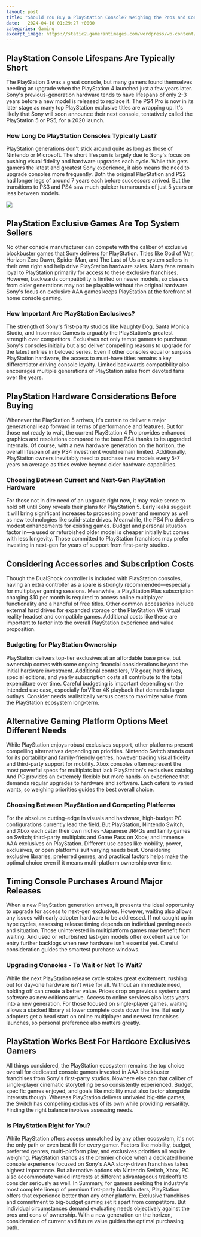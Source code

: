 ```yaml
---
layout: post
title: "Should You Buy a PlayStation Console? Weighing the Pros and Cons"
date:   2024-04-10 01:29:27 +0000
categories: Gaming
excerpt_image: https://static2.gamerantimages.com/wordpress/wp-content/uploads/2020/10/ps5-ps4-pro-side-by-side-blue-background.jpg
---
```


## PlayStation Console Lifespans Are Typically Short 
The PlayStation 3 was a great console, but many gamers found themselves needing an upgrade when the PlayStation 4 launched just a few years later. Sony's previous-generation hardware tends to have lifespans of only 2-3 years before a new model is released to replace it. The PS4 Pro is now in its later stage as many top PlayStation exclusive titles are wrapping up. It's likely that Sony will soon announce their next console, tentatively called the PlayStation 5 or PS5, for a 2020 launch.
### How Long Do PlayStation Consoles Typically Last?
PlayStation generations don't stick around quite as long as those of Nintendo or Microsoft. The short lifespan is largely due to Sony's focus on pushing visual fidelity and hardware upgrades each cycle. While this gets gamers the latest and greatest Sony experience, it also means the need to upgrade consoles more frequently. Both the original PlayStation and PS2 had longer legs of around 7 years each before successors arrived. But the transitions to PS3 and PS4 saw much quicker turnarounds of just 5 years or less between models.

![](https://static2.gamerantimages.com/wordpress/wp-content/uploads/2020/10/ps5-ps4-pro-side-by-side-blue-background.jpg)
## PlayStation Exclusive Games Are Top System Sellers
No other console manufacturer can compete with the caliber of exclusive blockbuster games that Sony delivers for PlayStation. Titles like God of War, Horizon Zero Dawn, Spider-Man, and The Last of Us are system sellers in their own right and help drive PlayStation hardware sales. Many fans remain loyal to PlayStation primarily for access to these exclusive franchises. However, backwards compatibility is limited on newer models, so classics from older generations may not be playable without the original hardware. Sony's focus on exclusive AAA games keeps PlayStation at the forefront of home console gaming.
### How Important Are PlayStation Exclusives? 
The strength of Sony's first-party studios like Naughty Dog, Santa Monica Studio, and Insomniac Games is arguably the PlayStation's greatest strength over competitors. Exclusives not only tempt gamers to purchase Sony's consoles initially but also deliver compelling reasons to upgrade for the latest entries in beloved series. Even if other consoles equal or surpass PlayStation hardware, the access to must-have titles remains a key differentiator driving console loyalty. Limited backwards compatibility also encourages multiple generations of PlayStation sales from devoted fans over the years.
## PlayStation Hardware Considerations Before Buying
Whenever the PlayStation 5 arrives, it's certain to deliver a major generational leap forward in terms of performance and features. But for those not ready to wait, the current PlayStation 4 Pro provides enhanced graphics and resolutions compared to the base PS4 thanks to its upgraded internals. Of course, with a new hardware generation on the horizon, the overall lifespan of any PS4 investment would remain limited. Additionally, PlayStation owners inevitably need to purchase new models every 5-7 years on average as titles evolve beyond older hardware capabilities.
### Choosing Between Current and Next-Gen PlayStation Hardware
For those not in dire need of an upgrade right now, it may make sense to hold off until Sony reveals their plans for PlayStation 5. Early leaks suggest it will bring significant increases to processing power and memory as well as new technologies like solid-state drives. Meanwhile, the PS4 Pro delivers modest enhancements for existing games. Budget and personal situation factor in—a used or refurbished older model is cheaper initially but comes with less longevity. Those committed to PlayStation franchises may prefer investing in next-gen for years of support from first-party studios.
## Considering Accessories and Subscription Costs
Though the DualShock controller is included with PlayStation consoles, having an extra controller as a spare is strongly recommended—especially for multiplayer gaming sessions. Meanwhile, a PlayStation Plus subscription charging $10 per month is required to access online multiplayer functionality and a handful of free titles. Other common accessories include external hard drives for expanded storage or the PlayStation VR virtual reality headset and compatible games. Additional costs like these are important to factor into the overall PlayStation experience and value proposition.
### Budgeting for PlayStation Ownership
PlayStation delivers top-tier exclusives at an affordable base price, but ownership comes with some ongoing financial considerations beyond the initial hardware investment. Additional controllers, VR gear, hard drives, special editions, and yearly subscription costs all contribute to the total expenditure over time. Careful budgeting is important depending on the intended use case, especially forVR or 4K playback that demands larger outlays. Consider needs realistically versus costs to maximize value from the PlayStation ecosystem long-term.
## Alternative Gaming Platform Options Meet Different Needs 
While PlayStation enjoys robust exclusives support, other platforms present compelling alternatives depending on priorities. Nintendo Switch stands out for its portability and family-friendly genres, however trading visual fidelity and third-party support for mobility. Xbox consoles often represent the most powerful specs for multiplats but lack PlayStation's exclusives catalog. And PC provides an extremely flexible but more hands-on experience that demands regular upgrades to hardware and software. Each caters to varied wants, so weighing priorities guides the best overall choice. 
### Choosing Between PlayStation and Competing Platforms
For the absolute cutting-edge in visuals and hardware, high-budget PC configurations currently lead the field. But PlayStation, Nintendo Switch, and Xbox each cater their own niches -Japanese JRPGs and family games on Switch; third-party multiplats and Game Pass on Xbox; and immense AAA exclusives on PlayStation. Different use cases like mobility, power, exclusives, or open platforms suit varying needs best. Considering exclusive libraries, preferred genres, and practical factors helps make the optimal choice even if it means multi-platform ownership over time.
## Timing Console Purchases Around Major Releases
When a new PlayStation generation arrives, it presents the ideal opportunity to upgrade for access to next-gen exclusives. However, waiting also allows any issues with early adopter hardware to be addressed. If not caught up in hype cycles, assessing release timing depends on individual gaming needs and situation. Those uninterested in multiplatform games may benefit from waiting. And used or refurbished last-gen models offer excellent value for entry further backlogs when new hardware isn't essential yet. Careful consideration guides the smartest purchase windows. 
### Upgrading Consoles - To Wait or Not To Wait?
While the next PlayStation release cycle stokes great excitement, rushing out for day-one hardware isn't wise for all. Without an immediate need, holding off can create a better value. Prices drop on previous systems and software as new editions arrive. Access to online services also lasts years into a new generation. For those focused on single-player games, waiting allows a stacked library at lower complete costs down the line. But early adopters get a head start on online multiplayer and newest franchises launches, so personal preference also matters greatly.
## PlayStation Works Best For Hardcore Exclusives Gamers  
All things considered, the PlayStation ecosystem remains the top choice overall for dedicated console gamers invested in AAA blockbuster franchises from Sony's first-party studios. Nowhere else can that caliber of single-player cinematic storytelling be so consistently experienced. Budget, specific genres enjoyed, and goals like mobility must also factor alongside interests though. Whereas PlayStation delivers unrivaled big-title games, the Switch has compelling exclusives of its own while providing versatility. Finding the right balance involves assessing needs.
### Is PlayStation Right for You?
While PlayStation offers access unmatched by any other ecosystem, it's not the only path or even best fit for every gamer. Factors like mobility, budget, preferred genres, multi-platform play, and exclusives priorities all require weighing. PlayStation stands as the premier choice when a dedicated home console experience focused on Sony's AAA story-driven franchises takes highest importance. But alternative options via Nintendo Switch, Xbox, PC also accommodate varied interests at different advantageous tradeoffs to consider seriously as well.
In Summary, for gamers seeking the industry's most complete lineup of premium first-party blockbusters, PlayStation offers that experience better than any other platform. Exclusive franchises and commitment to big-budget gaming set it apart from competitors. But individual circumstances demand evaluating needs objectively against the pros and cons of ownership. With a new generation on the horizon, consideration of current and future value guides the optimal purchasing path.